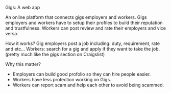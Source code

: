 Gigs: A web app 

An online platform that connects gigs employers and workers.
Gigs employers and workers have to setup their profiles to build their reputation and trustfulness.
Workers can post review and rate their employers and vice versa.

How it works?
Gig employers post a job including: duty, requirement, rate and etc...
Workers: search for a gig and apply if they want to take the job.
(pretty much like the gigs section on Craigslist)

Why this matter?
+ Employers can build good profolio so they can hire people easier.
+ Workers have less protection working on Gigs.
+ Workers can report scam and help each other to avoid being scammed.

